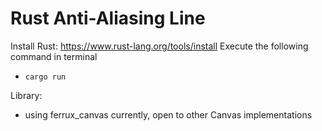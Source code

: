 # Rust Anti-Aliasing Line

Install Rust: https://www.rust-lang.org/tools/install
Execute the following command in terminal
* `cargo run`

Library:
* using ferrux_canvas currently, open to other Canvas implementations



